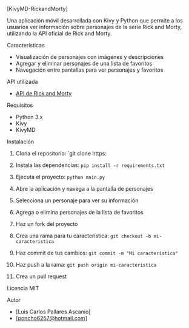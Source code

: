 [KivyMD-RickandMorty]

Una aplicación móvil desarrollada con Kivy y Python que permite a los usuarios ver información sobre personajes de la serie Rick and Morty, utilizando la API oficial de Rick and Morty.

Características
* Visualización de personajes con imágenes y descripciones
* Agregar y eliminar personajes de una lista de favoritos
* Navegación entre pantallas para ver personajes y favoritos

API utilizada
* [API de Rick and Morty](https://rickandmortyapi.com/)

Requisitos
* Python 3.x
* Kivy
* KivyMD

Instalación
1. Clona el repositorio: `git clone https:                                        
2. Instala las dependencias: `pip install -r requirements.txt`
3. Ejecuta el proyecto: `python main.py`

      
1. Abre la aplicación y navega a la pantalla de personajes
2. Selecciona un personaje para ver su información
3. Agrega o elimina personajes de la lista de favoritos

                
1. Haz un fork del proyecto
2. Crea una rama para tu característica: `git checkout -b mi-caracteristica`
3. Haz commit de tus cambios: `git commit -m "Mi característica"`
4. Haz push a la rama: `git push origin mi-caracteristica`
5. Crea un pull request

Licencia
MIT

Autor
* [Luis Carlos Pallares Ascanio]
* [poncho6257@hotmail.com]
